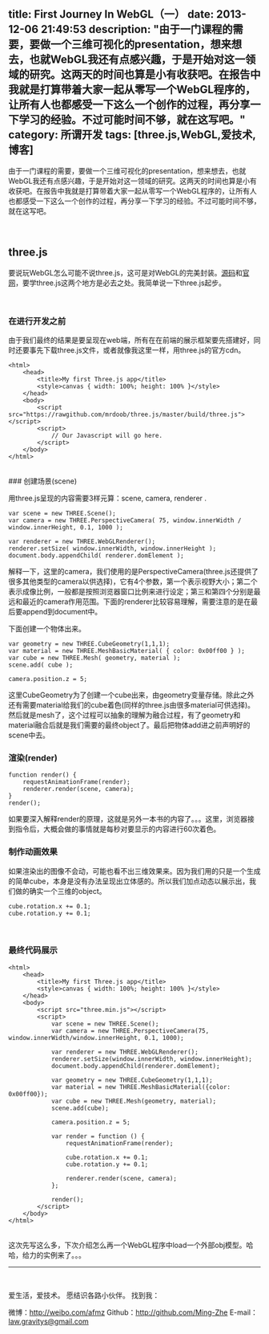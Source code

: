 title: First Journey In WebGL（一）
date: 2013-12-06 21:49:53
description: "由于一门课程的需要，要做一个三维可视化的presentation，想来想去，也就WebGL我还有点感兴趣，于是开始对这一领域的研究。这两天的时间也算是小有收获吧。在报告中我就是打算带着大家一起从零写一个WebGL程序的，让所有人也都感受一下这么一个创作的过程，再分享一下学习的经验。不过可能时间不够，就在这写吧。"
category: 所谓开发
tags: [three.js,WebGL,爱技术,博客]
---

由于一门课程的需要，要做一个三维可视化的presentation，想来想去，也就WebGL我还有点感兴趣，于是开始对这一领域的研究。这两天的时间也算是小有收获吧。在报告中我就是打算带着大家一起从零写一个WebGL程序的，让所有人也都感受一下这么一个创作的过程，再分享一下学习的经验。不过可能时间不够，就在这写吧。

<br/>

## three.js

要说玩WebGL怎么可能不说three.js，这可是对WebGL的完美封装。[源码](http://threejs.org/)和[官网](https://github.com/mrdoob/three.js/)，要学three.js这两个地方是必去之处。我简单说一下three.js起步。

<br/>

### 在进行开发之前

由于我们最终的结果是要呈现在web端，所有在在前端的展示框架要先搭建好，同时还要事先下载three.js文件，或者就像我这里一样，用three.js的官方cdn。


	<html>
		<head>
			<title>My first Three.js app</title>
			<style>canvas { width: 100%; height: 100% }</style>
		</head>
		<body>
			<script src="https://rawgithub.com/mrdoob/three.js/master/build/three.js"></script>
			<script>
				// Our Javascript will go here.
			</script>
		</body>
	</html>

<br/>
### 创建场景(scene)

用three.js呈现的内容需要3样元算：scene, camera, renderer	. 

	var scene = new THREE.Scene();
	var camera = new THREE.PerspectiveCamera( 75, window.innerWidth / window.innerHeight, 0.1, 1000 );

	var renderer = new THREE.WebGLRenderer();
	renderer.setSize( window.innerWidth, window.innerHeight );
	document.body.appendChild( renderer.domElement );

解释一下，这里的camera，我们使用的是PerspectiveCamera(three.js还提供了很多其他类型的camera以供选择)，它有4个参数，第一个表示视野大小；第二个表示成像比例，一般都是按照浏览器窗口比例来进行设定；第三和第四个分别是最远和最近的camera作用范围。下面的renderer比较容易理解，需要注意的是在最后要append到document中。

下面创建一个物体出来。

	var geometry = new THREE.CubeGeometry(1,1,1);
	var material = new THREE.MeshBasicMaterial( { color: 0x00ff00 } );
	var cube = new THREE.Mesh( geometry, material );
	scene.add( cube );

	camera.position.z = 5;

这里CubeGeometry为了创建一个cube出来，由geometry变量存储。除此之外还有需要material给我们的cube着色(同样的three.js由很多material可供选择)。然后就是mesh了，这个过程可以抽象的理解为融合过程，有了geometry和material融合后就是我们需要的最终object了。最后把物体add进之前声明好的scene中去。
<br/>

### 渲染(render)

	function render() {
		requestAnimationFrame(render);
		renderer.render(scene, camera);
	}
	render();

如果要深入解释render的原理，这就是另外一本书的内容了。。。这里，浏览器接到指令后，大概会做的事情就是每秒对要显示的内容进行60次着色。
<br/>

### 制作动画效果

如果渲染出的图像不会动，可能也看不出三维效果来。因为我们用的只是一个生成的简单cube，本身是没有办法呈现出立体感的。所以我们加点动态以展示出，我们做的确实一个三维的object。


	cube.rotation.x += 0.1;
	cube.rotation.y += 0.1;
<br/>

### 最终代码展示

	<html>
		<head>
			<title>My first Three.js app</title>
			<style>canvas { width: 100%; height: 100% }</style>
		</head>
		<body>
			<script src="three.min.js"></script>
			<script>
				var scene = new THREE.Scene();
				var camera = new THREE.PerspectiveCamera(75, window.innerWidth/window.innerHeight, 0.1, 1000);

				var renderer = new THREE.WebGLRenderer();
				renderer.setSize(window.innerWidth, window.innerHeight);
				document.body.appendChild(renderer.domElement);

				var geometry = new THREE.CubeGeometry(1,1,1);
				var material = new THREE.MeshBasicMaterial({color: 0x00ff00});
				var cube = new THREE.Mesh(geometry, material);
				scene.add(cube);

				camera.position.z = 5;

				var render = function () {
					requestAnimationFrame(render);

					cube.rotation.x += 0.1;
					cube.rotation.y += 0.1;

					renderer.render(scene, camera);
				};

				render();
			</script>
		</body>
	</html>

<br/>
这次先写这么多，下次介绍怎么再一个WebGL程序中load一个外部obj模型。哈哈，给力的实例来了。。。

<br/>

***

<br/>

爱生活，爱技术。
愿结识各路小伙伴。
找到我：

微博：http://weibo.com/afmz
Github：http://github.com/Ming-Zhe
E-mail：law.gravitys@gmail.com 















